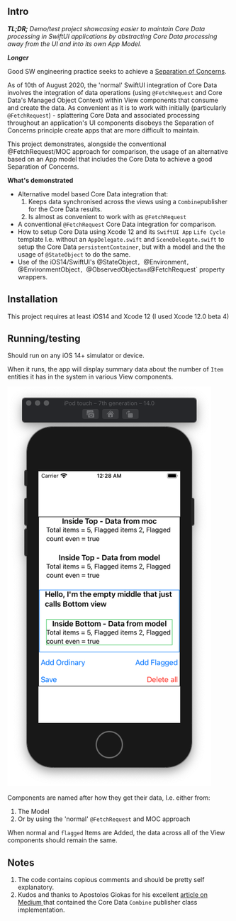 ## Intro

***TL;DR;** Demo/test project showcasing easier to maintain Core Data processing in SwiftUI applications by abstracting Core Data processing away from the UI and into its own App Model.*

***Longer***

Good SW engineering practice seeks to achieve a [Separation of Concerns](https://en.wikipedia.org/wiki/Separation_of_concerns). 

As of 10th of August 2020, the 'normal' SwiftUI integration of Core Data involves the integration of data operations (using `@FetchRequest` and Core Data's Managed Object Context) within View components that consume and create the data. As convenient as it is to work with initially (particularly `@FetchRequest`) - splattering Core Data and associated processing throughout an application's UI components disobeys the Separation of Concerns principle create apps that are more difficult to maintain.

This project demonstrates, alongside the conventional @FetchRequest/MOC approach for comparison, the usage of an alternative based on an App model that includes the Core Data to achieve a good Separation of Concerns.  

**What's demonstrated**
- Alternative model based Core Data integration that:
	1. Keeps data synchronised across the views using a `Combine`publisher for the Core Data results.
	2. Is almost as convenient to work with as `@FetchRequest`
- A conventional `@FetchRequest` Core Data integration for comparison.
- How to setup Core Data using Xcode 12 and its `SwiftUI App` `Life Cycle` template I.e. without an `AppDelegate.swift` and `SceneDelegate.swift` to setup the Core Data `persistentContainer`, but with a model and the the usage of `@StateObject` to do the same.
- Use of the iOS14/SwiftUI's @StateObject`, `@Environment`, `@EnvironmentObject`, `@ObservedObject` and `@FetchRequest` property wrappers.

## Installation

This project requires at least iOS14 and Xcode 12 (I used Xcode 12.0 beta 4)

## Running/testing
Should run on any iOS 14+ simulator or device.

When it runs, the app will display summary data about the number of `Item` entities it has in the system in various View components.

![App running](assets/app_running.png "picture of app running on iPhone simulator")

Components are named after how they get their data, I.e. either from:
1. The Model
2. Or by using the 'normal' `@FetchRequest` and MOC approach

When normal and `flagged` Items are Added, the data across all of the View components should remain the same.

## Notes

1. The code contains copious comments and should be pretty self explanatory.
2. Kudos and thanks to Apostolos Giokas for his excellent [article on Medium ](https://medium.com/better-programming/combine-publishers-and-core-data-424b68fe9473) that contained the Core Data `Combine` publisher class implementation.
